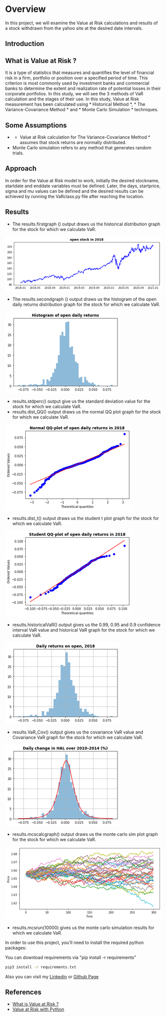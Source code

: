 # Overview

In this project, we will examine the Value at Risk calculations and results of a stock withdrawn from the yahoo site at the desired date intervals.

## Introduction

## What is Value at Risk ?

It is a type of statistics that measures and quantifies the level of financial risk in a firm, portfolio or position over a specified period of time. This criterion is most commonly used by investment banks and commercial banks to determine the extent and realization rate of potential losses in their corporate portfolios.
In this study, we will see the 3 methods of VaR calculation and the stages of their use. In this study, Value at Risk measurement has been calculated using * Historical Method *, * The Variance-Covariance Method * and * Monte Carlo Simulation * techniques. 

## Some Assumptions

- * Value at Risk calculation for The Variance-Covariance Method * assumes that stock returns are normally distributed.
- Monte Carlo simulation refers to any method that generates random trials.

## Approach

In order for the Value at Risk model to work, initially the desired stockname, startdate and enddate variables must be defined. 
Later, the days, startprice, sigma and mu values can be defined and the desired results can be achieved by running the VaRclass.py file after reaching the location.

## Results

- The results.firstgraph () output draws us the historical distribution graph for the stock for which we calculate VaR.

![Stock Trading Dist](./Extra/HistDist.png)

- The results.secondgraph () output draws us the histogram of the open daily returns distribution graph for the stock for which we calculate VaR.

![Stock Trading Dist_2](./Extra/DailyReturn.png)

- results.stdperc() output give us the standard deviation value for the stock for which we calculate VaR.
- results.dist_QQ() output draws us the normal QQ plot graph for the stock for which we calculate VaR.

![Stock Trading Dist_3](./Extra/NormalQQ.png)

- results.dist_t() output draws us the student t plot graph for the stock for which we calculate VaR.

![Stock Trading Dist_4](./Extra/student_t.png)

- results.historicalVaR() output gives us the 0.99, 0.95 and 0.9 confidence interval VaR value and historical VaR graph for the stock for which we calculate VaR.

![Stock Trading Dist_5](./Extra/historicvar.png)

- results.VaR_Cov() output gives us the covariance VaR value and Covariance VaR graph for the stock for which we calculate VaR.

![Stock Trading Dist_6](./Extra/Cov.png)

- results.mcscalcgraph() output draws us the monte carlo sim plot graph for the stock for which we calculate VaR.

![Stock Trading Dist_7](./Extra/MonteCarloSim.png)

- results.mcsrun(10000) gives us the monte carlo simulation results for which we calculate VaR.

In order to use this project, you'll need to install the required python packages:

You can download requirements via "pip install -r requirements"

```bash
pip3 install -r requirements.txt
```

Also you can visit my [Linkedin](https://www.linkedin.com/in/taylan-polat/) or [Github Page](https://github.com/taylan95?tab=repositories)

## References

- [What is Value at Risk ?](https://www.investopedia.com/terms/v/var.asp)
- [Value at Risk with Python](https://risk-engineering.org/VaR/) 